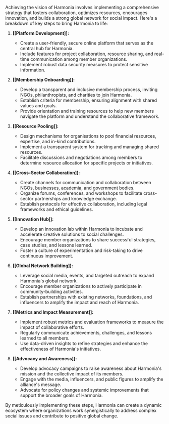 Achieving the vision of Harmonia involves implementing a comprehensive strategy that fosters collaboration, optimizes resources, encourages innovation, and builds a strong global network for social impact. Here's a breakdown of key steps to bring Harmonia to life:

1. **[[Platform Development]]:**
    
    - Create a user-friendly, secure online platform that serves as the central hub for Harmonia.
    - Include features for project collaboration, resource sharing, and real-time communication among member organizations.
    - Implement robust data security measures to protect sensitive information.
2. **[[Membership Onboarding]]:**
    
    - Develop a transparent and inclusive membership process, inviting NGOs, philanthropists, and charities to join Harmonia.
    - Establish criteria for membership, ensuring alignment with shared values and goals.
    - Provide orientation and training resources to help new members navigate the platform and understand the collaborative framework.
3. **[[Resource Pooling]]:**
    
    - Design mechanisms for organisations to pool financial resources, expertise, and in-kind contributions.
    - Implement a transparent system for tracking and managing shared resources.
    - Facilitate discussions and negotiations among members to determine resource allocation for specific projects or initiatives.
4. **[[Cross-Sector Collaboration]]:**
    
    - Create channels for communication and collaboration between NGOs, businesses, academia, and government bodies.
    - Organize forums, conferences, and workshops to facilitate cross-sector partnerships and knowledge exchange.
    - Establish protocols for effective collaboration, including legal frameworks and ethical guidelines.
5. **[[Innovation Hub]]:**
    
    - Develop an innovation lab within Harmonia to incubate and accelerate creative solutions to social challenges.
    - Encourage member organizations to share successful strategies, case studies, and lessons learned.
    - Foster a culture of experimentation and risk-taking to drive continuous improvement.
6. **[[Global Network Building]]:**
    
    - Leverage social media, events, and targeted outreach to expand Harmonia's global network.
    - Encourage member organizations to actively participate in community-building activities.
    - Establish partnerships with existing networks, foundations, and influencers to amplify the impact and reach of Harmonia.
7. **[[Metrics and Impact Measurement]]:**
    
    - Implement robust metrics and evaluation frameworks to measure the impact of collaborative efforts.
    - Regularly communicate achievements, challenges, and lessons learned to all members.
    - Use data-driven insights to refine strategies and enhance the effectiveness of Harmonia's initiatives.
8. **[[Advocacy and Awareness]]:**
    
    - Develop advocacy campaigns to raise awareness about Harmonia's mission and the collective impact of its members.
    - Engage with the media, influencers, and public figures to amplify the alliance's message.
    - Advocate for policy changes and systemic improvements that support the broader goals of Harmonia.

By meticulously implementing these steps, Harmonia can create a dynamic ecosystem where organizations work synergistically to address complex social issues and contribute to positive global change.
